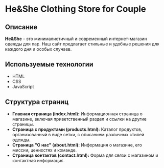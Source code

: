 # He&She Clothing Store for Couple

## Описание
**He&She** - это минималистичный и современный интернет-магазин одежды для пар. Наш сайт предлагает стильные и удобные решения для каждого дня и особых случаев. 


## Используемые технологии
- HTML
- CSS
- JavaScript

## Структура страниц
- **Главная страница (index.html):** Информационная страница о магазине, включая приветственный раздел и ссылки на другие страницы.
- **Страница с продуктами (products.html):** Каталог продуктов, организованный в виде сетки, с описанием различных стилей одежды.
- **Страница "О нас" (about.html):** Информация о магазине, его миссии, ценностях и команде.
- **Страница контактов (contact.html):** Форма для связи с магазином и контактная информация.

